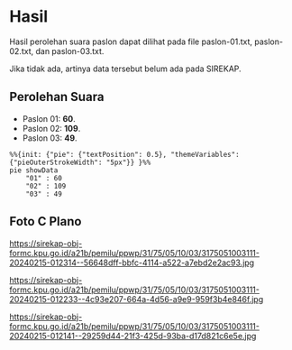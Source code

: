 # Hasil

Hasil perolehan suara paslon dapat dilihat pada file paslon-01.txt, paslon-02.txt, dan paslon-03.txt.

Jika tidak ada, artinya data tersebut belum ada pada SIREKAP.

## Perolehan Suara

 * Paslon 01: **60**.
 * Paslon 02: **109**.
 * Paslon 03: **49**.

```mermaid
%%{init: {"pie": {"textPosition": 0.5}, "themeVariables": {"pieOuterStrokeWidth": "5px"}} }%%
pie showData
    "01" : 60
    "02" : 109
    "03" : 49
```
## Foto C Plano

https://sirekap-obj-formc.kpu.go.id/a21b/pemilu/ppwp/31/75/05/10/03/3175051003111-20240215-012314--56648dff-bbfc-4114-a522-a7ebd2e2ac93.jpg

https://sirekap-obj-formc.kpu.go.id/a21b/pemilu/ppwp/31/75/05/10/03/3175051003111-20240215-012233--4c93e207-664a-4d56-a9e9-959f3b4e846f.jpg

https://sirekap-obj-formc.kpu.go.id/a21b/pemilu/ppwp/31/75/05/10/03/3175051003111-20240215-012141--29259d44-21f3-425d-93ba-d17d821c6e5e.jpg
